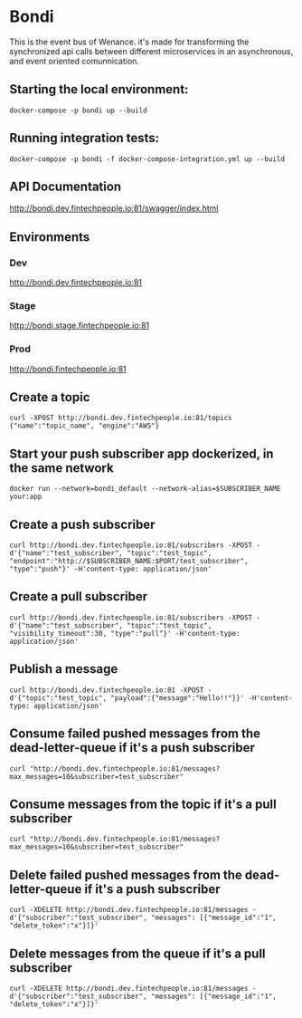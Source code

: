 # Bondi

This is the event bus of Wenance. it's made for transforming the synchronized api calls between different microservices in an asynchronous, and event oriented comunnication.

## Starting the local environment:
```
docker-compose -p bondi up --build
```

## Running integration tests:
```
docker-compose -p bondi -f docker-compose-integration.yml up --build
```

## API Documentation
http://bondi.dev.fintechpeople.io:81/swagger/index.html

## Environments

### Dev
http://bondi.dev.fintechpeople.io:81
### Stage
http://bondi.stage.fintechpeople.io:81
### Prod
http://bondi.fintechpeople.io:81

## Create a topic
```
curl -XPOST http://bondi.dev.fintechpeople.io:81/topics {"name":"topic_name", "engine":"AWS"}
```

## Start your push subscriber app dockerized, in the same network
```
docker run --network=bondi_default --network-alias=$SUBSCRIBER_NAME your:app  
```
## Create a push subscriber
```
curl http://bondi.dev.fintechpeople.io:81/subscribers -XPOST -d'{"name":"test_subscriber", "topic":"test_topic", "endpoint":"http://$SUBSCRIBER_NAME:$PORT/test_subscriber", "type":"push"}' -H'content-type: application/json'
```

## Create a pull subscriber
```
curl http://bondi.dev.fintechpeople.io:81/subscribers -XPOST -d'{"name":"test_subscriber", "topic":"test_topic", "visibility_timeout":30, "type":"pull"}' -H'content-type: application/json'
```

## Publish a message
```
curl http://bondi.dev.fintechpeople.io:81 -XPOST -d'{"topic":"test_topic", "payload":{"message":"Hello!!"}}' -H'content-type: application/json'
```
## Consume failed pushed messages from the dead-letter-queue if it's a push subscriber
```
curl "http://bondi.dev.fintechpeople.io:81/messages?max_messages=10&subscriber=test_subscriber"
```
## Consume messages from the topic if it's a pull subscriber
```
curl "http://bondi.dev.fintechpeople.io:81/messages?max_messages=10&subscriber=test_subscriber"
```

## Delete failed pushed messages from the dead-letter-queue if it's a push subscriber
```
curl -XDELETE http://bondi.dev.fintechpeople.io:81/messages -d'{"subscriber":"test_subscriber", "messages": [{"message_id":"1", "delete_token":"x"}]}'
```

## Delete messages from the queue if it's a pull subscriber
```
curl -XDELETE http://bondi.dev.fintechpeople.io:81/messages -d'{"subscriber":"test_subscriber", "messages": [{"message_id":"1", "delete_token":"x"}]}'
```

